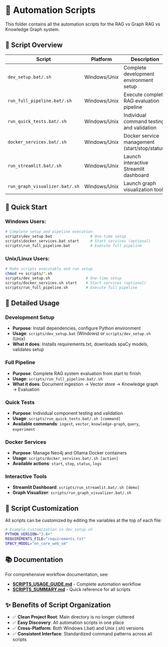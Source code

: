 # 🤖 Automation Scripts

This folder contains all the automation scripts for the RAG vs Graph RAG vs Knowledge Graph system.

## 📁 Script Overview

| Script | Platform | Description |
|--------|----------|-------------|
| `dev_setup.bat/.sh` | Windows/Unix | Complete development environment setup |
| `run_full_pipeline.bat/.sh` | Windows/Unix | Execute complete RAG evaluation pipeline |
| `run_quick_tests.bat/.sh` | Windows/Unix | Individual command testing and validation |
| `docker_services.bat/.sh` | Windows/Unix | Docker service management (start/stop/status) |
| `run_streamlit.bat/.sh` | Windows/Unix | Launch interactive Streamlit dashboard |
| `run_graph_visualizer.bat/.sh` | Windows/Unix | Launch graph visualization tool |

## 🚀 Quick Start

### **Windows Users:**
```bash
# Complete setup and pipeline execution
scripts\dev_setup.bat                 # One-time setup
scripts\docker_services.bat start     # Start services (optional)
scripts\run_full_pipeline.bat         # Execute full pipeline
```

### **Unix/Linux Users:**
```bash
# Make scripts executable and run setup
chmod +x scripts/*.sh
scripts/dev_setup.sh                # One-time setup
scripts/docker_services.sh start    # Start services (optional)
scripts/run_full_pipeline.sh        # Execute full pipeline
```

## 📖 Detailed Usage

### **Development Setup**
- **Purpose**: Install dependencies, configure Python environment
- **Usage**: `scripts/dev_setup.bat` (Windows) or `scripts/dev_setup.sh` (Unix)
- **What it does**: Installs requirements.txt, downloads spaCy models, validates setup

### **Full Pipeline**
- **Purpose**: Complete RAG system evaluation from start to finish
- **Usage**: `scripts/run_full_pipeline.bat/.sh`
- **What it does**: Document ingestion → Vector store → Knowledge graph → Evaluation

### **Quick Tests**
- **Purpose**: Individual component testing and validation
- **Usage**: `scripts/run_quick_tests.bat/.sh [command]`
- **Available commands**: `ingest`, `vector`, `knowledge-graph`, `query`, `experiment`

### **Docker Services**
- **Purpose**: Manage Neo4j and Ollama Docker containers
- **Usage**: `scripts/docker_services.bat/.sh [action]`
- **Available actions**: `start`, `stop`, `status`, `logs`

### **Interactive Tools**
- **Streamlit Dashboard**: `scripts/run_streamlit.bat/.sh [demo]`
- **Graph Visualizer**: `scripts/run_graph_visualizer.bat/.sh`

## 🔧 Script Customization

All scripts can be customized by editing the variables at the top of each file:

```bash
# Example customization in dev_setup.sh
PYTHON_VERSION="3.8+"
REQUIREMENTS_FILE="requirements.txt"
SPACY_MODEL="en_core_web_sm"
```

## 📚 Documentation

For comprehensive workflow documentation, see:
- **[SCRIPTS_USAGE_GUIDE.md](../SCRIPTS_USAGE_GUIDE.md)** - Complete automation workflow
- **[SCRIPTS_SUMMARY.md](../SCRIPTS_SUMMARY.md)** - Quick reference for all scripts

## ✨ Benefits of Script Organization

- ✅ **Clean Project Root**: Main directory is no longer cluttered
- ✅ **Easy Discovery**: All automation scripts in one place
- ✅ **Cross-Platform**: Both Windows (.bat) and Unix (.sh) versions
- ✅ **Consistent Interface**: Standardized command patterns across all scripts